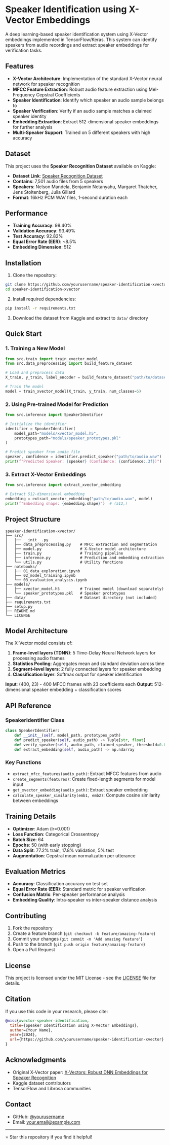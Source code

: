 # Speaker Identification using X-Vector Embeddings

A deep learning-based speaker identification system using X-Vector embeddings implemented in TensorFlow/Keras. This system can identify speakers from audio recordings and extract speaker embeddings for verification tasks.

## Features

- **X-Vector Architecture**: Implementation of the standard X-Vector neural network for speaker recognition
- **MFCC Feature Extraction**: Robust audio feature extraction using Mel-Frequency Cepstral Coefficients
- **Speaker Identification**: Identify which speaker an audio sample belongs to
- **Speaker Verification**: Verify if an audio sample matches a claimed speaker identity
- **Embedding Extraction**: Extract 512-dimensional speaker embeddings for further analysis
- **Multi-Speaker Support**: Trained on 5 different speakers with high accuracy

## Dataset

This project uses the **Speaker Recognition Dataset** available on Kaggle:
- **Dataset Link**: [Speaker Recognition Dataset](https://www.kaggle.com/code/kongaevans/recognizing-a-speaker-with-spectrograms/input)
- **Contains**: 7,501 audio files from 5 speakers
- **Speakers**: Nelson Mandela, Benjamin Netanyahu, Margaret Thatcher, Jens Stoltenberg, Julia Gillard
- **Format**: 16kHz PCM WAV files, 1-second duration each

## Performance

- **Training Accuracy**: 98.40%
- **Validation Accuracy**: 93.49%
- **Test Accuracy**: 92.82%
- **Equal Error Rate (EER)**: ~8.5%
- **Embedding Dimension**: 512

## Installation

1. Clone the repository:
```bash
git clone https://github.com/yourusername/speaker-identification-xvector.git
cd speaker-identification-xvector
```

2. Install required dependencies:
```bash
pip install -r requirements.txt
```

3. Download the dataset from Kaggle and extract to `data/` directory

## Quick Start

### 1. Training a New Model

```python
from src.train import train_xvector_model
from src.data_preprocessing import build_feature_dataset

# Load and preprocess data
X_train, y_train, label_encoder = build_feature_dataset("path/to/dataset")

# Train the model
model = train_xvector_model(X_train, y_train, num_classes=5)
```

### 2. Using Pre-trained Model for Prediction

```python
from src.inference import SpeakerIdentifier

# Initialize the identifier
identifier = SpeakerIdentifier(
    model_path="models/xvector_model.h5",
    prototypes_path="models/speaker_prototypes.pkl"
)

# Predict speaker from audio file
speaker, confidence = identifier.predict_speaker("path/to/audio.wav")
print(f"Predicted Speaker: {speaker} (Confidence: {confidence:.3f})")
```

### 3. Extract X-Vector Embeddings

```python
from src.inference import extract_xvector_embedding

# Extract 512-dimensional embedding
embedding = extract_xvector_embedding("path/to/audio.wav", model)
print(f"Embedding shape: {embedding.shape}")  # (512,)
```

## Project Structure

```
speaker-identification-xvector/
├── src/
│   ├── __init__.py
│   ├── data_preprocessing.py    # MFCC extraction and segmentation
│   ├── model.py                 # X-Vector model architecture
│   ├── train.py                 # Training pipeline
│   ├── inference.py             # Prediction and embedding extraction
│   └── utils.py                 # Utility functions
├── notebooks/
│   ├── 01_data_exploration.ipynb
│   ├── 02_model_training.ipynb
│   └── 03_evaluation_analysis.ipynb
├── models/
│   ├── xvector_model.h5         # Trained model (download separately)
│   └── speaker_prototypes.pkl   # Speaker prototypes
├── data/                        # Dataset directory (not included)
├── requirements.txt
├── setup.py
├── README.md
└── LICENSE
```

## Model Architecture

The X-Vector model consists of:

1. **Frame-level layers (TDNN)**: 5 Time-Delay Neural Network layers for processing audio frames
2. **Statistics Pooling**: Aggregates mean and standard deviation across time
3. **Segment-level layers**: 2 fully connected layers for speaker embedding
4. **Classification layer**: Softmax output for speaker identification

**Input**: (400, 23) - 400 MFCC frames with 23 coefficients each
**Output**: 512-dimensional speaker embedding + classification scores

## API Reference

### SpeakerIdentifier Class

```python
class SpeakerIdentifier:
    def __init__(self, model_path, prototypes_path)
    def predict_speaker(self, audio_path) -> Tuple[str, float]
    def verify_speaker(self, audio_path, claimed_speaker, threshold=0.8) -> Tuple[bool, float]
    def extract_embedding(self, audio_path) -> np.ndarray
```

### Key Functions

- `extract_mfcc_features(audio_path)`: Extract MFCC features from audio
- `create_segments(features)`: Create fixed-length segments for model input
- `get_xvector_embedding(audio_path)`: Extract speaker embedding
- `calculate_speaker_similarity(emb1, emb2)`: Compute cosine similarity between embeddings

## Training Details

- **Optimizer**: Adam (lr=0.001)
- **Loss Function**: Categorical Crossentropy
- **Batch Size**: 64
- **Epochs**: 50 (with early stopping)
- **Data Split**: 77.2% train, 17.8% validation, 5% test
- **Augmentation**: Cepstral mean normalization per utterance

## Evaluation Metrics

- **Accuracy**: Classification accuracy on test set
- **Equal Error Rate (EER)**: Standard metric for speaker verification
- **Confusion Matrix**: Per-speaker performance analysis
- **Embedding Quality**: Intra-speaker vs inter-speaker distance analysis

## Contributing

1. Fork the repository
2. Create a feature branch (`git checkout -b feature/amazing-feature`)
3. Commit your changes (`git commit -m 'Add amazing feature'`)
4. Push to the branch (`git push origin feature/amazing-feature`)
5. Open a Pull Request

## License

This project is licensed under the MIT License - see the [LICENSE](LICENSE) file for details.

## Citation

If you use this code in your research, please cite:

```bibtex
@misc{xvector-speaker-identification,
  title={Speaker Identification using X-Vector Embeddings},
  author={Your Name},
  year={2024},
  url={https://github.com/yourusername/speaker-identification-xvector}
}
```

## Acknowledgments

- Original X-Vector paper: [X-Vectors: Robust DNN Embeddings for Speaker Recognition](https://www.danielpovey.com/files/2018_icassp_xvectors.pdf)
- Kaggle dataset contributors
- TensorFlow and Librosa communities

## Contact

- GitHub: [@yourusername](https://github.com/yourusername)
- Email: your.email@example.com

---

⭐ Star this repository if you find it helpful!
